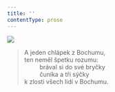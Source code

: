 ```yaml
---
title: ''
contentType: prose
---
```


![](../Images/108.jpg)

> A jeden chlápek z Bochumu,  
> ten neměl špetku rozumu:  
>          brával si do své bryčky  
>          čuníka a tři sýčky  
> k zlosti všech lidí v Bochumu.
